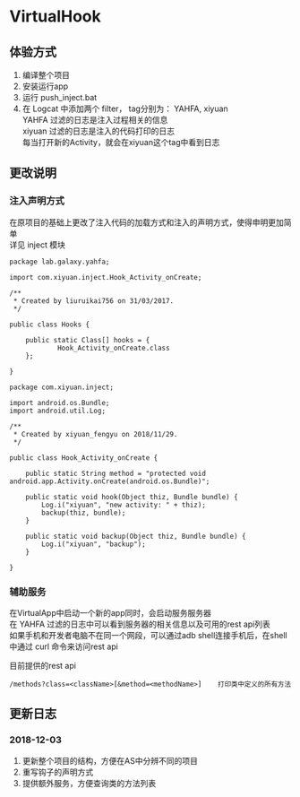# VirtualHook
## 体验方式
1. 编译整个项目
2. 安装运行app
3. 运行 push_inject.bat
4. 在 Logcat 中添加两个 filter， tag分别为： YAHFA, xiyuan  
    YAHFA 过滤的日志是注入过程相关的信息  
    xiyuan 过滤的日志是注入的代码打印的日志  
    每当打开新的Activity，就会在xiyuan这个tag中看到日志  

## 更改说明
### 注入声明方式
在原项目的基础上更改了注入代码的加载方式和注入的声明方式，使得申明更加简单  
详见 inject 模块  
```
package lab.galaxy.yahfa;

import com.xiyuan.inject.Hook_Activity_onCreate;

/**
 * Created by liuruikai756 on 31/03/2017.
 */

public class Hooks {

    public static Class[] hooks = {
            Hook_Activity_onCreate.class
    };

}
```
```
package com.xiyuan.inject;

import android.os.Bundle;
import android.util.Log;

/**
 * Created by xiyuan_fengyu on 2018/11/29.
 */

public class Hook_Activity_onCreate {

    public static String method = "protected void android.app.Activity.onCreate(android.os.Bundle)";

    public static void hook(Object thiz, Bundle bundle) {
        Log.i("xiyuan", "new activity: " + thiz);
        backup(thiz, bundle);
    }

    public static void backup(Object thiz, Bundle bundle) {
        Log.i("xiyuan", "backup");
    }

}
```

### 辅助服务
在VirtualApp中启动一个新的app同时，会启动服务服务器  
在 YAHFA 过滤的日志中可以看到服务器的相关信息以及可用的rest api列表  
如果手机和开发者电脑不在同一个网段，可以通过adb shell连接手机后，在shell中通过 curl 命令来访问rest api

目前提供的rest api
```
/methods?class=<className>[&method=<methodName>]    打印类中定义的所有方法
```

## 更新日志
### 2018-12-03
1. 更新整个项目的结构，方便在AS中分辨不同的项目
2. 重写钩子的声明方式
3. 提供额外服务，方便查询类的方法列表


